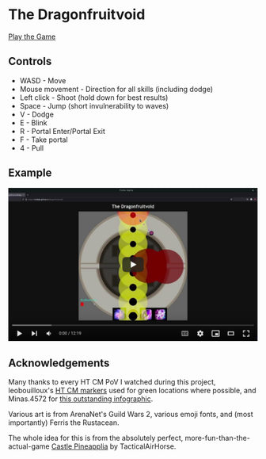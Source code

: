 # The Dragonfruitvoid

[Play the Game](https://hobinjk.github.io/dragonfruitvoid/)

## Controls

- WASD - Move
- Mouse movement - Direction for all skills (including dodge)
- Left click - Shoot (hold down for best results)
- Space - Jump (short invulnerability to waves)
- V - Dodge
- E - Blink
- R - Portal Enter/Portal Exit
- F - Take portal
- 4 - Pull

## Example

[![Video of a full clear](docs/embed-screenshot.png)](https://www.youtube.com/watch?v=qCVcdtx_yTo)

## Acknowledgements

Many thanks to every HT CM PoV I watched during this project, leobouilloux's
[HT CM markers](https://github.com/leobouilloux/GW2_HTCM_Markers) used for
green locations where possible, and Minas.4572 for [this outstanding
infographic](https://cdn.discordapp.com/attachments/1024098233921843241/1026976393810157659/unknown.png).

Various art is from ArenaNet's Guild Wars 2, various emoji fonts, and (most
importantly) Ferris the Rustacean.

The whole idea for this is from the absolutely perfect,
more-fun-than-the-actual-game [Castle
Pineapplia](https://tacticalairhorse.itch.io/castle-pineapplia) by
TacticalAirHorse.
